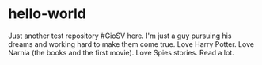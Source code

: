 # hello-world
Just another test repository
#GioSV here. I'm just a guy pursuing his dreams and working hard to make them come true.
Love Harry Potter. Love Narnia (the books and the first movie). Love Spies stories. Read a lot.
